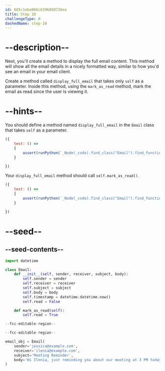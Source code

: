 ```yaml
---
id: 685c1eba966c6396850736ea
title: Step 10
challengeType: 0
dashedName: step-10
---
```


# --description--

Next, you'll create a method to display the full email content. This method will show all the email details in a nicely formatted way, similar to how you'd see an email in your email client.

Create a method called `display_full_email` that takes only `self` as a parameter. Inside this method, using the `mark_as_read` method, mark the email as read since the user is viewing it.

# --hints--

You should define a method named `display_full_email` in the `Email` class that takes `self` as a parameter.

```js
({
    test: () => 
    {
        assert(runPython(`_Node(_code).find_class("Email").find_function("display_full_email").has_args("self")`))
    }

})
```

Your `display_full_email` method should call `self.mark_as_read()`.

```js
({
    test: () => 
    {
        assert(runPython(`_Node(_code).find_class("Email").find_function("display_full_email").has_call("self.mark_as_read()")`))
    }

})
```

# --seed--

## --seed-contents--

```py
import datetime

class Email:
    def __init__(self, sender, receiver, subject, body):
        self.sender = sender
        self.receiver = receiver
        self.subject = subject
        self.body = body
        self.timestamp = datetime.datetime.now()
        self.read = False

    def mark_as_read(self):
        self.read = True

--fcc-editable-region--

--fcc-editable-region--

email_obj = Email(
    sender='jessica@example.com',
    receiver='ilenia@example.com',
    subject='Meeting Reminder',
    body='Hi Ilenia, just reminding you about our meeting at 3 PM today.'
)

```
